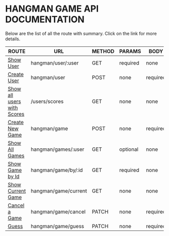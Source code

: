 # HANGMAN GAME API DOCUMENTATION

Below are the list of all the route with summary. Click on the link for more details.


ROUTE | URL | METHOD | PARAMS | BODY
------------ | ------------- | ------------- | ------------- | -------------
[Show User](getUserScore.md) | hangman/user/:user | GET | required | none
[Create User]() | hangman/user | POST | none | required
[Show all users with Scores]() | /users/scores | GET | none | none
[Create New Game]() | hangman/game | POST | none | required
[Show All Games]() | hangman/games/:user | GET | optional | none
[Show Game by Id]() | hangman/game/by/:id | GET | required | none
[Show Current Game]() | hangman/game/current | GET | none | none
[Cancel a Game]() | hangman/game/cancel | PATCH | none | required
[Guess]() | hangman/game/guess | PATCH | none | required


